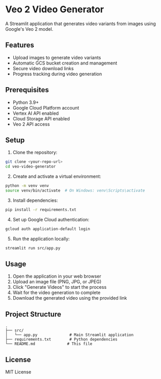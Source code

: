 # Veo 2 Video Generator

A Streamlit application that generates video variants from images using Google's Veo 2 model.

## Features

- Upload images to generate video variants
- Automatic GCS bucket creation and management
- Secure video download links
- Progress tracking during video generation

## Prerequisites

- Python 3.9+
- Google Cloud Platform account
- Vertex AI API enabled
- Cloud Storage API enabled
- Veo 2 API access

## Setup

1. Clone the repository:
```bash
git clone <your-repo-url>
cd veo-video-generator
```

2. Create and activate a virtual environment:
```bash
python -m venv venv
source venv/bin/activate  # On Windows: venv\Scripts\activate
```

3. Install dependencies:
```bash
pip install -r requirements.txt
```

4. Set up Google Cloud authentication:
```bash
gcloud auth application-default login
```

5. Run the application locally:
```bash
streamlit run src/app.py
```

## Usage

1. Open the application in your web browser
2. Upload an image file (PNG, JPG, or JPEG)
3. Click "Generate Videos" to start the process
4. Wait for the video generation to complete
5. Download the generated video using the provided link

## Project Structure

```
.
├── src/
│   └── app.py              # Main Streamlit application
├── requirements.txt        # Python dependencies
└── README.md              # This file
```

## License

MIT License 